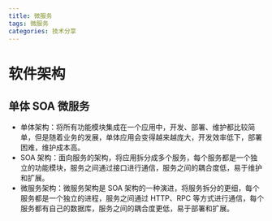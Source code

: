 ```yaml
---
title: 微服务
tags: 微服务
categories: 技术分享
---
```

# 软件架构
## 单体 SOA 微服务
- 单体架构：将所有功能模块集成在一个应用中，开发、部署、维护都比较简单，但是随着业务的发展，单体应用会变得越来越庞大，开发效率低下，部署困难，维护成本高。
- SOA 架构：面向服务的架构，将应用拆分成多个服务，每个服务都是一个独立的功能模块，服务之间通过接口进行通信，服务之间的耦合度低，易于维护和扩展。
- 微服务架构：微服务架构是 SOA 架构的一种演进，将服务拆分的更细，每个服务都是一个独立的进程，服务之间通过 HTTP、RPC 等方式进行通信，每个服务都有自己的数据库，服务之间的耦合度更低，易于部署和扩展。

